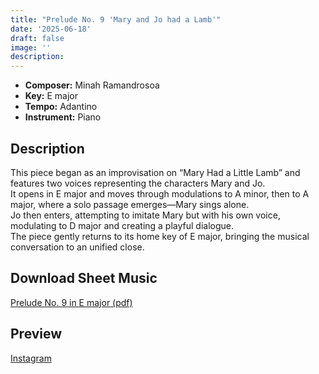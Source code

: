 ```yaml
---
title: "Prelude No. 9 'Mary and Jo had a Lamb'"
date: '2025-06-18'
draft: false
image: ''
description:
---
```


- **Composer:** Minah Ramandrosoa
- **Key:** E major
- **Tempo:** Adantino 
- **Instrument:** Piano

<!--more-->
## Description
This piece began as an improvisation on “Mary Had a Little Lamb” and features two voices representing the characters Mary and Jo. <br>
It opens in E major and moves through modulations to A minor, then to A major, where a solo passage emerges—Mary sings alone. <br>
Jo then enters, attempting to imitate Mary but with his own voice, modulating to D major and creating a playful dialogue. <br>
The piece gently returns to its home key of E major, bringing the musical conversation to an unified close.

 ## Download Sheet Music

[Prelude No. 9 in E major (pdf)](/pdfs/Prelude%20No.9%20in%20Emajor.pdf)

 ## Preview 
 
 [Instagram](https://www.instagram.com/reel/DLH_gvsCxav/)